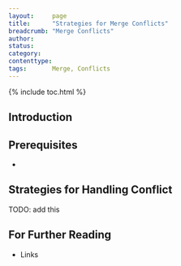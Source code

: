 ```yaml
---
layout:     page
title:      "Strategies for Merge Conflicts"
breadcrumb: "Merge Conflicts"
author:
status:     
category:
contenttype:
tags:       Merge, Conflicts
---
```


{% include toc.html %}

## Introduction

## Prerequisites

*   

## Strategies for Handling Conflict

TODO: add this

## For Further Reading

* Links